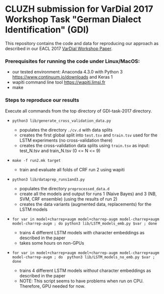 # CLUZH submission for VarDial 2017 Workshop Task "German Dialect Identification" (GDI)


This repository contains the code and data for reproducing our approach as described in our EACL 2017 [VarDial Workshop Paper](http://web.science.mq.edu.au/~smalmasi/vardial4/pdf/VarDial21.pdf).

### Prerequisites for running the code under Linux/MacOS:
  - our tested environment: Anaconda 4.3.0 with Python 3 https://www.continuum.io/downloads and Keras 1
  - wapiti command line tool https://wapiti.limsi.fr
  - make 


### Steps to reproduce our results
Execute all commands from the top directory of GDI-task-2017 directory.
   - ``python3 lib/generate_cross_validation_data.py`` 
     - populates the directory ``./cv.d`` with data splits
   	 - creates the first global split into ``test.tsv`` and ``train.tsv`` used for the LSTM experiments (no cross-validation there) 
   	 - creates the cross-validation data splits using ``train.tsv`` as input: 
   	 	test_N.tsv and train_N.tsv (0 <= N <= 9) 
   	 
   - ``make -f run2.mk target``
     - train and evaluate all folds of CRF run 2 using wapiti
     
   - ``python3 lib/dataprep_runs1and3.py``
     - populates the directory ``preprocessed_data.d``
     - create all the models and output for runs 1 (Naive Bayes) and 3 (NB, SVM, CRF ensemble) (using the results of run 2)
     - creates the data variants (augmented data, replacements) for the LSTM models
     
   - ``for var in model+charrep+augm model+charrep-augm model-charrep+augm model-charrep-augm ; do python3 lib/LSTM_models_emb.py $var ; done``
	 - trains 4 different LSTM models *with* character embeddings as described in the paper
	 - takes some hours on non-GPUs
 
   - ``for var in model+charrep+augm model+charrep-augm model-charrep+augm model-charrep-augm ; do  python3 lib/LSTM_models_no_emb.py $var ; done``
	 - trains 4 different LSTM models *without* character embeddings as described in the paper
	 - NOTE: This script seems to have problems when run on CPU. Therefore, GPU needed for now.

